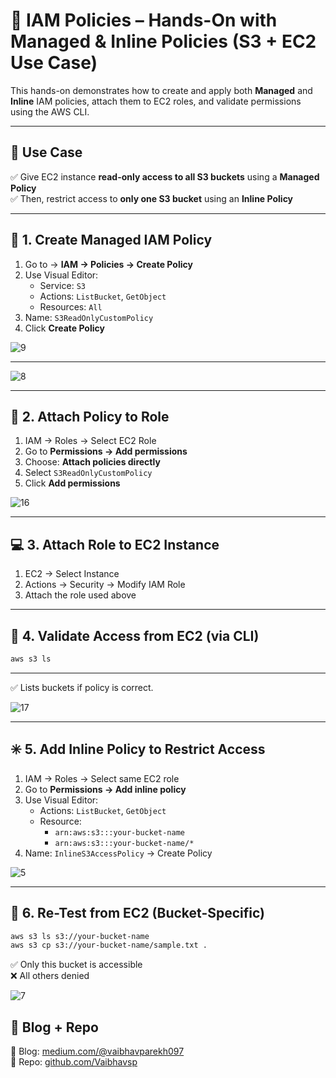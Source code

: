 # 🔐 IAM Policies – Hands-On with Managed & Inline Policies (S3 + EC2 Use Case)

This hands-on demonstrates how to create and apply both **Managed** and **Inline** IAM policies, attach them to EC2 roles, and validate permissions using the AWS CLI.

---

## 📌 Use Case

✅ Give EC2 instance **read-only access to all S3 buckets** using a **Managed Policy**  
✅ Then, restrict access to **only one S3 bucket** using an **Inline Policy**

---

## 🧱 1. Create Managed IAM Policy

1. Go to → **IAM → Policies → Create Policy**
2. Use Visual Editor:
   - Service: `S3`
   - Actions: `ListBucket`, `GetObject`
   - Resources: `All`
3. Name: `S3ReadOnlyCustomPolicy`
4. Click **Create Policy**

![9](https://github.com/user-attachments/assets/535c37aa-aa3c-4361-8ab0-a3fc74fd1619)

---

![8](https://github.com/user-attachments/assets/b69b5f04-6b20-44ad-9e10-d0167b28a097)

---

## 🔧 2. Attach Policy to Role

1. IAM → Roles → Select EC2 Role  
2. Go to **Permissions → Add permissions**  
3. Choose: **Attach policies directly**  
4. Select `S3ReadOnlyCustomPolicy`  
5. Click **Add permissions**

![16](https://github.com/user-attachments/assets/5cbdb04a-af0b-4d43-9124-ca9e26b186d8)

---

## 💻 3. Attach Role to EC2 Instance

1. EC2 → Select Instance  
2. Actions → Security → Modify IAM Role  
3. Attach the role used above

---

## 🧪 4. Validate Access from EC2 (via CLI)

```bash
aws s3 ls
```

---

✅ Lists buckets if policy is correct.

![17](https://github.com/user-attachments/assets/dbf93bc9-c207-411c-8a39-11b6652dc3fe)

---

## ✳️ 5. Add Inline Policy to Restrict Access

1. IAM → Roles → Select same EC2 role  
2. Go to **Permissions → Add inline policy**  
3. Use Visual Editor:
   - Actions: `ListBucket`, `GetObject`
   - Resource:
     - `arn:aws:s3:::your-bucket-name`
     - `arn:aws:s3:::your-bucket-name/*`
4. Name: `InlineS3AccessPolicy` → Create Policy

![5](https://github.com/user-attachments/assets/f9d00618-1158-4198-8901-756d61fbd97f)

---

## 🚀 6. Re-Test from EC2 (Bucket-Specific)

```bash
aws s3 ls s3://your-bucket-name
aws s3 cp s3://your-bucket-name/sample.txt .
```

✅ Only this bucket is accessible  
❌ All others denied

![7](https://github.com/user-attachments/assets/bab4557a-dabe-4876-b536-8890d31490b0)


## 🔗 Blog + Repo

📝 Blog: [medium.com/@vaibhavparekh097](https://medium.com/@vaibhavparekh097)  
📁 Repo: [github.com/Vaibhavsp](https://github.com/Vaibhavsp)
